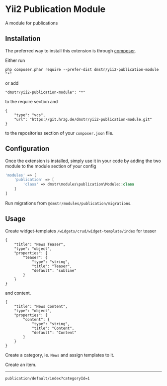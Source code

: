 Yii2 Publication Module
=======================
A module for publications

Installation
------------

The preferred way to install this extension is through [composer](http://getcomposer.org/download/).

Either run

```
php composer.phar require --prefer-dist dmstr/yii2-publication-module "*"
```

or add

```
"dmstr/yii2-publication-module": "*"

```

to the require section and 

```
{
    "type": "vcs",
    "url": "https://git.hrzg.de/dmstr/yii2-publication-module.git"
}
```

to the repositories section of your `composer.json` file.



Configuration
-------------

Once the extension is installed, simply use it in your code by adding the two module to the module section of your config

```php
'modules' => [
    'publication' => [
        'class' => dmstr\modules\publication\Module::class
    ]
]
```

Run migrations from `@dmstr/modules/publication/migrations`.



Usage
-----

Create widget-templates `/widgets/crud/widget-template/index` for teaser 

```
{
    "title": "News Teaser",
    "type": "object",
    "properties": {
        "teaser": {
            "type": "string",
            "title": "Teaser",
            "default": "subline"
        }
    }
}
```

and content.

```
{
    "title": "News Content",
    "type": "object",
    "properties": {
        "content": {
            "type": "string",
            "title": "Content",
            "default": "Content"
        }
    }
}
```

Create a category, ie. `News` and assign templates to it.

Create an item.

---

`publication/default/index?categoryId=1`
